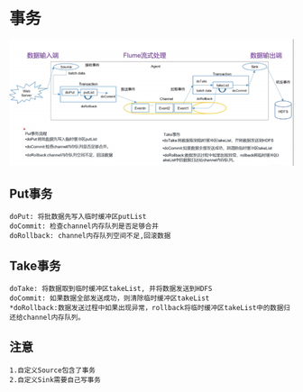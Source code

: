 # 事务
![transactional.png](resources/img/transactional.png)
## Put事务
```text
doPut: 将批数据先写入临时缓冲区putList
doCommit: 检查channel内存队列是否足够合并
doRollback: channel内存队列空间不足,回滚数据
```
## Take事务
```text
doTake: 将数据取到临时缓冲区takeList, 并将数据发送到HDFS
doCommit: 如果数据全部发送成功，则清除临时缓冲区takeList
*doRollback:数据发送过程中如果出现异常，rollback将临时缓冲区takeList中的数据归还给channel内存队列。
```
## 注意
```text
1.自定义Source包含了事务
2.自定义Sink需要自己写事务
```